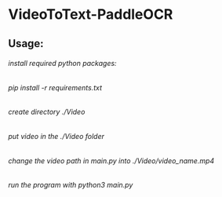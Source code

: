 # VideoToText-PaddleOCR

## Usage:
######	install required python packages:
######		pip install -r requirements.txt
######	create directory ./Video
######	put video in the ./Video folder
######	change the video path in main.py into ./Video/video_name.mp4
######	run the program with python3 main.py
